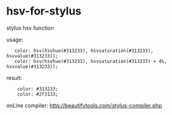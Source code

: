 # hsv-for-stylus

stylus hsv function

usage:

```
   color: hsv(hsvhue(#313233), hsvsaturation(#313233), hsvvalue(#313233));
   color: hsv(hsvhue(#313233), hsvsaturation(#313233) + 4%, hsvvalue(#313233));
```
result:

```
    color: #313233;
    color: #2f3133;
```

onLine compiler: http://beautifytools.com/stylus-compiler.php